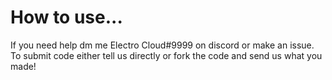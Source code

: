 # How to use...
If you need help dm me Electro Cloud#9999 on discord or make an issue. To submit code either tell us directly or fork the code and send us what you made!
